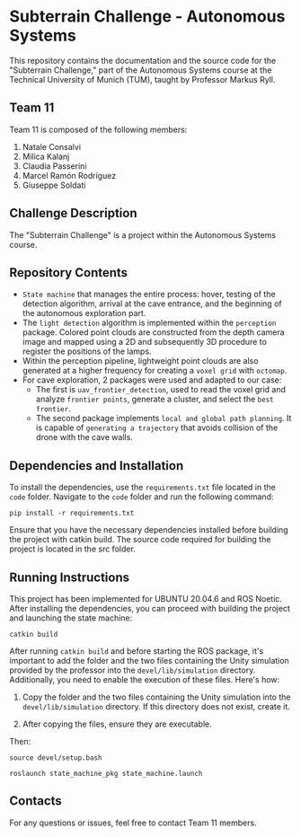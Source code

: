 # Subterrain Challenge - Autonomous Systems

This repository contains the documentation and the source code for the "Subterrain Challenge," part of the Autonomous Systems course at the Technical University of Munich (TUM), taught by Professor Markus Ryll.

## Team 11
Team 11 is composed of the following members:

1. Natale Consalvi
2. Milica Kalanj
3. Claudia Passerini
4. Marcel Ramón Rodríguez
5. Giuseppe Soldati

## Challenge Description
The "Subterrain Challenge" is a project within the Autonomous Systems course.

## Repository Contents
- `State machine` that manages the entire process: hover, testing of the detection algorithm, arrival at the cave entrance, and the beginning of the autonomous exploration part.
- The `light detection` algorithm is implemented within the `perception` package. Colored point clouds are constructed from the depth camera image and mapped using a 2D and subsequently 3D procedure to register the positions of the lamps.
- Within the perception pipeline, lightweight point clouds are also generated at a higher frequency for creating a `voxel grid` with `octomap`.
- For cave exploration, 2 packages were used and adapted to our case:
  - The first is `uav_frontier_detection`, used to read the voxel grid and analyze `frontier points`, generate a cluster, and select the `best frontier`.
  - The second package implements `local and global path planning`. It is capable of `generating a trajectory` that avoids collision of the drone with the cave walls.

## Dependencies and Installation

To install the dependencies, use the `requirements.txt` file located in the `code` folder. Navigate to the `code` folder and run the following command:

`pip install -r requirements.txt`

Ensure that you have the necessary dependencies installed before building the project with catkin build. The source code required for building the project is located in the src folder.

## Running Instructions
This project has been implemented for UBUNTU 20.04.6 and ROS Noetic.
After installing the dependencies, you can proceed with building the project and launching the state machine:

`catkin build`

After running `catkin build` and before starting the ROS package, it's important to add the folder and the two files containing the Unity simulation provided by the professor into the `devel/lib/simulation` directory. Additionally, you need to enable the execution of these files. Here's how:

1. Copy the folder and the two files containing the Unity simulation into the `devel/lib/simulation` directory. If this directory does not exist, create it.

2. After copying the files, ensure they are executable.

Then:

`source devel/setup.bash`

`roslaunch state_machine_pkg state_machine.launch`

## Contacts
For any questions or issues, feel free to contact Team 11 members.

